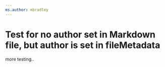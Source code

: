 ```yaml
---
ms.author: mbradley
---
```

# Test for no author set in Markdown file, but author is set in fileMetadata

more testing..

